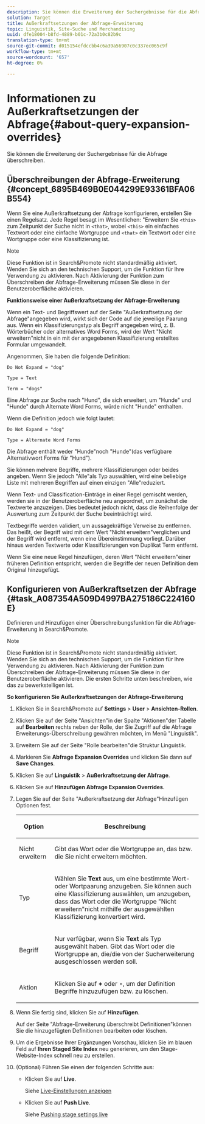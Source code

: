 ```yaml
---
description: Sie können die Erweiterung der Suchergebnisse für die Abfrage überschreiben.
solution: Target
title: Außerkraftsetzungen der Abfrage-Erweiterung
topic: Linguistik, Site-Suche und Merchandising
uuid: dfe18004-b8fd-4889-b01c-72a3b0c82b9c
translation-type: tm+mt
source-git-commit: d015154efdccbb4c6a39a56907c0c337ec065c9f
workflow-type: tm+mt
source-wordcount: '657'
ht-degree: 0%

---
```



# Informationen zu Außerkraftsetzungen der Abfrage{#about-query-expansion-overrides}

Sie können die Erweiterung der Suchergebnisse für die Abfrage überschreiben.

## Überschreibungen der Abfrage-Erweiterung {#concept_6895B469B0E044299E93361BFA06B554}

Wenn Sie eine Außerkraftsetzung der Abfrage konfigurieren, erstellen Sie einen Regelsatz. Jede Regel besagt im Wesentlichen: &quot;Erweitern Sie `<this>` zum Zeitpunkt der Suche nicht in `<that>`, wobei `<this>` ein einfaches Textwort oder eine einfache Wortgruppe und `<that>` ein Textwort oder eine Wortgruppe oder eine Klassifizierung ist.

>[!NOTE]
>
>Diese Funktion ist in Search&amp;Promote nicht standardmäßig aktiviert. Wenden Sie sich an den technischen Support, um die Funktion für Ihre Verwendung zu aktivieren. Nach Aktivierung der Funktion zum Überschreiben der Abfrage-Erweiterung müssen Sie diese in der Benutzeroberfläche aktivieren.

**Funktionsweise einer Außerkraftsetzung der Abfrage-Erweiterung**

Wenn ein Text- und Begriffswert auf der Seite &quot;Außerkraftsetzung der Abfrage&quot;angegeben wird, wirkt sich der Code auf die jeweilige Paarung aus. Wenn ein Klassifizierungstyp als Begriff angegeben wird, z. B. Wörterbücher oder alternatives Word Forms, wird der Wert &quot;Nicht erweitern&quot;nicht in ein mit der angegebenen Klassifizierung erstelltes Formular umgewandelt.

Angenommen, Sie haben die folgende Definition:

`Do Not Expand = "dog"`

`Type = Text`

`Term = "dogs"`

Eine Abfrage zur Suche nach &quot;Hund&quot;, die sich erweitert, um &quot;Hunde&quot; und &quot;Hunde&quot; durch Alternate Word Forms, würde nicht &quot;Hunde&quot; enthalten.

Wenn die Definition jedoch wie folgt lautet:

`Do Not Expand = "dog"`

`Type = Alternate Word Forms`

Die Abfrage enthält weder &quot;Hunde&quot;noch &quot;Hunde&quot;(das verfügbare Alternativwort Forms für &quot;Hund&quot;).

Sie können mehrere Begriffe, mehrere Klassifizierungen oder beides angeben. Wenn Sie jedoch &quot;Alle&quot;als Typ auswählen, wird eine beliebige Liste mit mehreren Begriffen auf einen einzigen &quot;Alle&quot;reduziert.

Wenn Text- und Classification-Einträge in einer Regel gemischt werden, werden sie in der Benutzeroberfläche neu angeordnet, um zunächst die Textwerte anzuzeigen. Dies bedeutet jedoch nicht, dass die Reihenfolge der Auswertung zum Zeitpunkt der Suche beeinträchtigt wird.

Textbegriffe werden validiert, um aussagekräftige Verweise zu entfernen. Das heißt, der Begriff wird mit dem Wert &quot;Nicht erweitern&quot;verglichen und der Begriff wird entfernt, wenn eine Übereinstimmung vorliegt. Darüber hinaus werden Textwerte oder Klassifizierungen von Duplikat Term entfernt.

Wenn Sie eine neue Regel hinzufügen, deren Wert &quot;Nicht erweitern&quot;einer früheren Definition entspricht, werden die Begriffe der neuen Definition dem Original hinzugefügt.

## Konfigurieren von Außerkraftsetzen der Abfrage {#task_A087354A509D4997BA275186C224160E}

Definieren und Hinzufügen einer Überschreibungsfunktion für die Abfrage-Erweiterung in Search&amp;Promote.

<!-- 

t_configuring_query_expansion_overrides.xml

 -->

>[!NOTE]
Diese Funktion ist in Search&amp;Promote nicht standardmäßig aktiviert. Wenden Sie sich an den technischen Support, um die Funktion für Ihre Verwendung zu aktivieren. Nach Aktivierung der Funktion zum Überschreiben der Abfrage-Erweiterung müssen Sie diese in der Benutzeroberfläche aktivieren. Die ersten Schritte unten beschreiben, wie das zu bewerkstelligen ist.

**So konfigurieren Sie Außerkraftsetzungen der Abfrage-Erweiterung**

1. Klicken Sie in Search&amp;Promote auf **Settings** > **User** > **Ansichten-Rollen**.
1. Klicken Sie auf der Seite &quot;Ansichten&quot;in der Spalte &quot;Aktionen&quot;der Tabelle auf **Bearbeiten** rechts neben der Rolle, der Sie Zugriff auf die Abfrage Erweiterungs-Überschreibung gewähren möchten, im Menü &quot;Linguistik&quot;.
1. Erweitern Sie auf der Seite &quot;Rolle bearbeiten&quot;die Struktur Linguistik.
1. Markieren Sie **Abfrage Expansion Overrides** und klicken Sie dann auf **Save Changes**.
1. Klicken Sie auf **Linguistik** > **Außerkraftsetzung der Abfrage**.
1. Klicken Sie auf **Hinzufügen Abfrage Expansion Overrides**.
1. Legen Sie auf der Seite &quot;Außerkraftsetzung der Abfrage&quot;Hinzufügen Optionen fest.

   <!-- 
   
   r_query_expansion_override_definitions.xml
   
   -->

   <table> 
    <thead> 
      <tr> 
      <th colname="col1" class="entry"> <p>Option </p> </th> 
      <th colname="col2" class="entry"> <p>Beschreibung </p> </th> 
      </tr> 
    </thead>
    <tbody> 
      <tr> 
      <td colname="col1"> <p>Nicht erweitern </p> </td> 
      <td colname="col2"> <p>Gibt das Wort oder die Wortgruppe an, das bzw. die Sie nicht erweitern möchten. </p> </td> 
      </tr> 
      <tr> 
      <td colname="col1"> <p>Typ  </p> </td> 
      <td colname="col2"> <p>Wählen Sie <b>Text</b> aus, um eine bestimmte Wort- oder Wortpaarung anzugeben. Sie können auch eine Klassifizierung auswählen, um anzugeben, dass das Wort oder die Wortgruppe "Nicht erweitern"nicht mithilfe der ausgewählten Klassifizierung konvertiert wird. </p> </td> 
      </tr> 
      <tr> 
      <td colname="col1"> <p>Begriff </p> </td> 
      <td colname="col2"> <p>Nur verfügbar, wenn Sie <b>Text</b> als Typ ausgewählt haben. Gibt das Wort oder die Wortgruppe an, die/die von der Sucherweiterung ausgeschlossen werden soll. </p> </td> 
      </tr> 
      <tr> 
      <td colname="col1"> <p>Aktion </p> </td> 
      <td colname="col2"> <p> Klicken Sie auf <b>+</b> oder <b>-</b>, um der Definition Begriffe hinzuzufügen bzw. zu löschen. </p> </td> 
      </tr> 
    </tbody> 
    </table>

1. Wenn Sie fertig sind, klicken Sie auf **Hinzufügen**.

   Auf der Seite &quot;Abfrage-Erweiterung überschreibt Definitionen&quot;können Sie die hinzugefügten Definitionen bearbeiten oder löschen.
1. Um die Ergebnisse Ihrer Ergänzungen Vorschau, klicken Sie im blauen Feld auf **Ihren Staged Site Index** neu generieren, um den Stage-Website-Index schnell neu zu erstellen.
1. (Optional) Führen Sie einen der folgenden Schritte aus:

   * Klicken Sie auf **Live**.

      Siehe [Live-Einstellungen anzeigen](../c-about-staging.md#task_401A0EBDB5DB4D4CA933CBA7BECDC10F)

   * Klicken Sie auf **Push Live**.

      Siehe [Pushing stage settings live](../c-about-staging.md#task_44306783B4C0408AAA58B471DAF2D9A4)

